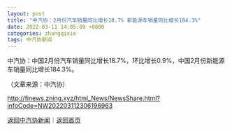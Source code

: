 ```yaml
---
layout: post
title: "中汽协：2月份汽车销量同比增长18.7% 新能源车销量同比增长184.3%"
date: 2022-03-11 14:05:09 +0800
categories: zhongqixie
tags: 中汽协新闻
---
```

<p>中汽协：中国2月份汽车销量同比增长18.7%，环比增长0.9%，中国2月份新能源车销量同比增长184.3%。 </p><p class="em_media">（文章来源：中汽协）</p>

<http://finews.zning.xyz/html_News/NewsShare.html?infoCode=NW202203112306196963>

[返回中汽协新闻](//finews.withounder.com/category/zhongqixie.html)｜[返回首页](//finews.withounder.com/)
